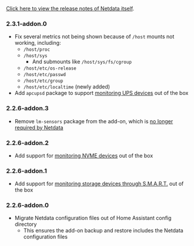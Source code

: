 <!-- https://developers.home-assistant.io/docs/add-ons/presentation#keeping-a-changelog -->

[Click here to view the release notes of Netdata itself](https://github.com/netdata/netdata/releases).

### 2.3.1-addon.0

- Fix several metrics not being shown because of `/host` mounts not working, including:
  - `/host/proc`
  - `/host/sys`
    - And submounts like `/host/sys/fs/cgroup`
  - `/host/etc/os-release`
  - `/host/etc/passwd`
  - `/host/etc/group`
  - `/host/etc/localtime` (newly added)
- Add `apcupsd` package to support [monitoring UPS devices](https://learn.netdata.cloud/docs/collecting-metrics/ups/apc-ups) out of the box

### 2.2.6-addon.3

- Remove `lm-sensors` package from the add-on, which is [no longer required by Netdata](https://community.netdata.cloud/t/temperature-on-raspberryi-pi-lm-sensors-deprecated/5910)

### 2.2.6-addon.2

- Add support for [monitoring NVME devices](https://learn.netdata.cloud/docs/collecting-metrics/storage,-mount-points-and-filesystems/nvme-devices) out of the box

### 2.2.6-addon.1

- Add support for [monitoring storage devices through S.M.A.R.T.](https://learn.netdata.cloud/docs/collecting-metrics/hardware-devices-and-sensors/s.m.a.r.t.) out of the box

### 2.2.6-addon.0

- Migrate Netdata configuration files out of Home Assistant config directory
  - This ensures the add-on backup and restore includes the Netdata configuration files
